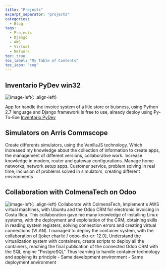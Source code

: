 ```yaml
---
title: "Projects"
excerpt_separator: "projects"
categories:
  - Blog
tags:
  - Projects
  - Django
  - AWS
  - Virtual
  - Network
toc: true
toc_label: "My Table of Contents"
toc_icon: "cog"
---
```


## Inventario PyDev win32

![image-left]({{"/assets/images/Inventario-PyDev2.jpg"|absolute_url}}){: .align-left}

App for handle the invoice system of a litle store or buisness,
  using Python 2.7 lenguage and  Django framework
  Is free to use, already deploy using Py-To-Exe
  [Inventario PyDev](https://github.com/bash20cu/inventario_py_dev_0.5)

## Simulators on Arris Commscope

Create differents simulators, using the VanillaJS technology.
  Which increased my knowledge about the collection of information to create apps,
  the management of different versions, collaborative work.
Increase knowledge in modem, router and gateway configurations.
  Manage home networks, network setup apps.
Customer service, problem solving in real time, inclusion of problems solved in simulators,
  creating different environments

## Collaboration with ColmenaTech on Odoo

![image-left]({{"/assets/images/ColmenaTech.jpg"|absolute_url}}){: .align-left}
Collaborate with ColmenaTech, Implement´s AWS virtual machines, with Ubuntu
   and the Odoo CRM for electronic invoicing in Costa Rica.
This collaboration gave me many knowledge of installing Linux systems,
  with the deployment and exploitation of the CRM, obtaining skills in reading system registers,
  solving connection errors and creating virtual connections (VLAN).
I managed to deploy the container system, with the collaboration of [joker charlie / odoo-dkr-cr: 12.0],
  Understand the virtualization system with containers, create  scripts to deploy all the containers,
  reaching the final publication of the connected Odoo CRM with the SQL engine "PostgreSQL"
Thus learning to handle container technology and applying its principle - Same development environment - Same deployment environment
